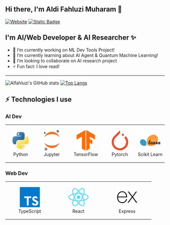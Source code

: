 ## Hi there, I'm Aldi Fahluzi Muharam 👋
  [![Website](https://img.shields.io/badge/LinkedIn-blue)](https://www.linkedin.com/in/aldi-fahluzi-muharam/)
  [![Static Badge](https://img.shields.io/badge/SubStack-red)](https://alfahluzi.substack.com/)

## I'm AI/Web Developer & AI Researcher ✨
- 🔭 I’m currently working on ML Dev Tools Project!
- 🌱 I’m currently learning about AI Agent & Quantum Machine Learning!
- 👯 I’m looking to collaborate on AI research project
- ⚡ Fun fact: I love read!

---
![Alfahluzi's GitHub stats](https://github-readme-stats.vercel.app/api?username=alfahluzi&show_icons=true&theme=radical)
[![Top Langs](https://github-readme-stats.vercel.app/api/top-langs/?username=alfahluzi&layout=compact&show_icons=true&theme=radical)](https://github.com/anuraghazra/github-readme-stats)

## ⚡ Technologies I use 
### AI Dev
<div align="">
<table align="">
    <tr>
        <td align="center" width="140" height="112.43">
            <img src="./Python.png" width="65px"/>
            <br /> Python
        </td>
        <td align="center" width="140" height="112.43">
            <img src="./Jupyter.png" width="65px"/>
            <br /> Jupyter
        </td>
        <td align="center" width="140" height="112.43">
            <img src="./TensorFlow.png" width="65px"/>
            <br /> TensorFlow
        </td>
        <td align="center" width="140" height="112.43">
            <img src="./PyTorch.png" width="65px"/>
            <br /> Pytorch
        </td>
        <td align="center" width="140" height="112.43">
            <img src="./scikit-learn.png" width="65px"/>
            <br /> Scikit Learn
        </td>
    </tr>
</table>
</div>

### Web Dev
<div align="">
<table align="">
    <tr>
        <td align="center" width="140" height="112.43">
            <img src="./TypeScript.png" width="65px"/>
            <br /> TypeScript
        </td>
        <td align="center" width="140" height="112.43">
            <img src="./React.png" width="65px"/>
            <br /> React
        </td>
        <td align="center" width="140" height="112.43">
            <img src="./Express.png" width="65px"/>
            <br /> Express
        </td>
    </tr>
</table>
</div>
<!--
**alfahluzi/alfahluzi** is a ✨ _special_ ✨ repository because its `README.md` (this file) appears on your GitHub profile.

Here are some ideas to get you started:


-->

